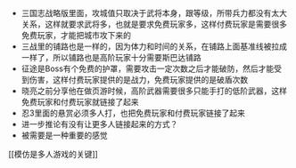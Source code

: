 - 三国志战略版里面，攻城值只取决于武将本身，跟等级，所带兵力都没有太大关系，这样就要求武将多，也就是要求免费玩家多，这样付费玩家是需要很多免费玩家，才能把城市攻下来的
- 三战里的铺路也是一样的，因为体力和时间的关系，在铺路上面基准线被拉成一样了，所以铺路也是高阶玩家十分需要斯巴达铺路
- 征途是Boss有个免费的护罩，需要攻击一定次数之后才能破防，然后才能受到伤害，这样付费玩家提供的是战力，免费玩家提供的是破盾次数
- 晓亮之前分享他在做页游时候，高阶武器需要很多只能手打的低阶武器，这样免费玩家和付费玩家就链接了起来
- 忍3里面的悬赏必须多人打，也把免费玩家和付费玩家链接了起来
- 进一步推论有没有让更多人链接起来的方式？
- 被需要是一种重要的感觉

[[模仿是多人游戏的关键]]